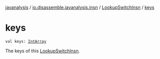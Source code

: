 [javanalysis](../../index.md) / [io.disassemble.javanalysis.insn](../index.md) / [LookupSwitchInsn](index.md) / [keys](./keys.md)

# keys

`val keys: `[`IntArray`](https://kotlinlang.org/api/latest/jvm/stdlib/kotlin/-int-array/index.html)

The keys of this [LookupSwitchInsn](index.md).

